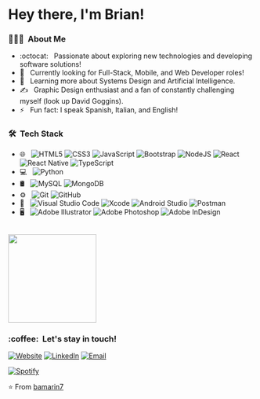 <h1> Hey there, I'm Brian!</h1>

<h3> 👨🏻‍💻 &nbsp;About Me </h3>

- :octocat: &nbsp; Passionate about exploring new technologies and developing software solutions!
- 💼 &nbsp; Currently looking for Full-Stack, Mobile, and Web Developer roles!
- 🌱 &nbsp; Learning more about Systems Design and Artificial Intelligence.
- ✍️ &nbsp; Graphic Design enthusiast and a fan of constantly challenging myself (look up David Goggins).
- ⚡ &nbsp; Fun fact: I speak Spanish, Italian, and English! 

<h3> 🛠 &nbsp;Tech Stack</h3>

- 🌐 &nbsp;
  ![HTML5](https://img.shields.io/badge/html5-%23E34F26.svg?style=for-the-badge&logo=html5&logoColor=white)
  ![CSS3](https://img.shields.io/badge/css3-%231572B6.svg?style=for-the-badge&logo=css3&logoColor=white)
  ![JavaScript](https://img.shields.io/badge/javascript-%23323330.svg?style=for-the-badge&logo=javascript&logoColor=%23F7DF1E)
  ![Bootstrap](https://img.shields.io/badge/bootstrap-%23563D7C.svg?style=for-the-badge&logo=bootstrap&logoColor=white)
  ![NodeJS](https://img.shields.io/badge/node.js-6DA55F?style=for-the-badge&logo=node.js&logoColor=white)
  ![React](https://img.shields.io/badge/react-%2320232a.svg?style=for-the-badge&logo=react&logoColor=%2361DAFB)
  ![React Native](https://img.shields.io/badge/react_native-%2320232a.svg?style=for-the-badge&logo=react&logoColor=%2361DAFB)
  ![TypeScript](https://img.shields.io/badge/typescript-%23007ACC.svg?style=for-the-badge&logo=typescript&logoColor=white)
- 💻 &nbsp;
  ![Python](https://img.shields.io/badge/python-3670A0?style=for-the-badge&logo=python&logoColor=ffdd54)
- 🛢 &nbsp;
  ![MySQL](https://img.shields.io/badge/mysql-%2300f.svg?style=for-the-badge&logo=mysql&logoColor=white)
  ![MongoDB](https://img.shields.io/badge/MongoDB-%234ea94b.svg?style=for-the-badge&logo=mongodb&logoColor=white)
- ⚙️ &nbsp;
  ![Git](https://img.shields.io/badge/git-%23F05033.svg?style=for-the-badge&logo=git&logoColor=white)
  ![GitHub](https://img.shields.io/badge/github-%23121011.svg?style=for-the-badge&logo=github&logoColor=white)
- 🔧 &nbsp;
  ![Visual Studio Code](https://img.shields.io/badge/Visual%20Studio%20Code-0078d7.svg?style=for-the-badge&logo=visual-studio-code&logoColor=white)
  ![Xcode](https://img.shields.io/badge/Xcode-007ACC?style=for-the-badge&logo=Xcode&logoColor=white)
  ![Android Studio](https://img.shields.io/badge/Android%20Studio-3DDC84.svg?style=for-the-badge&logo=android-studio&logoColor=white)
  ![Postman](https://img.shields.io/badge/Postman-FF6C37?style=for-the-badge&logo=postman&logoColor=white)
- 🖥 &nbsp;
  ![Adobe Illustrator](https://img.shields.io/badge/adobe%20illustrator-%23FF9A00.svg?style=for-the-badge&logo=adobe%20illustrator&logoColor=white)
  ![Adobe Photoshop](https://img.shields.io/badge/adobe%20photoshop-%2331A8FF.svg?style=for-the-badge&logo=adobe%20photoshop&logoColor=white)
  ![Adobe InDesign](https://img.shields.io/badge/Adobe%20InDesign-49021F?style=for-the-badge&logo=adobeindesign&logoColor=white)

<br/>

<a href="https://github.com/bamarin7">
<!--   <img height="180em" src="https://github-readme-stats.vercel.app/api?username=bamarin7&theme=tokyonight&show_icons=true" /> -->
  <img height="180em" src="https://github-readme-stats.vercel.app/api/top-langs/?username=bamarin7&theme=tokyonight&layout=compact" />
</a>

<br/>

<h3> :coffee: &nbsp;Let's stay in touch! </h3>

<p align="left">
<a href="https://www.bamarin.com/"><img alt="Website" src="https://img.shields.io/badge/Website-www.bamarin.com-blue?style=flat-square&logo=google-chrome"></a>
<a href="https://www.linkedin.com/in/marinbrian/"><img alt="LinkedIn" src="https://img.shields.io/badge/LinkedIn-Brian%20Marin%20Silva-blue?style=flat-square&logo=linkedin"></a>
<a href="mailto:marinbrian.as@gmail.com"><img alt="Email" src="https://img.shields.io/badge/Email-marinbrian.as@gmail.com-blue?style=flat-square&logo=gmail"></a>
</p>
  

[![Spotify](https://spotify-now-playing-bamarin7.vercel.app/api/spotify?background_color=0d1117&border_color=ffffff)](https://open.spotify.com/user/bamarin7)


⭐️ From [bamarin7](https://github.com/bamarin7)

<!-- ### ✨ Visitors 

<p align="left"> <img src="https://komarev.com/ghpvc/?username=bamarin7" alt="bamarin7" /> </p> -->


<!--
**bamarin7/bamarin7** is a ✨ _special_ ✨ repository because its `README.md` (this file) appears on your GitHub profile.

Here are some ideas to get you started:

- 🔭 I’m currently working on ...
- 🌱 I’m currently learning ...
- 👯 I’m looking to collaborate on ...
- 🤔 I’m looking for help with ...
- 💬 Ask me about ...
- 📫 How to reach me: ...
- 😄 Pronouns: ...
- ⚡ Fun fact: ...
-->
